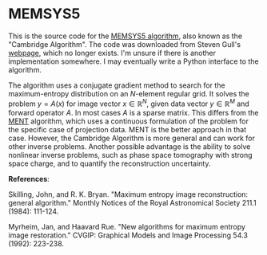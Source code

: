 # MEMSYS5

This is the source code for the [MEMSYS5 algorithm](https://academic.oup.com/mnras/article/211/1/111/1026907), also known as the "Cambridge Algorithm". The code was downloaded from Steven Gull's [webpage](https://www.mrao.cam.ac.uk/~steve/lisgo/tomography/memsys5/), which no longer exists. I'm unsure if there is another implementation somewhere. I may eventually write a Python interface to the algorithm.

The algorithm uses a conjugate gradient method to search for the maximum-entropy distribution on an $N$-element regular grid. It solves the problem $y = A(x)$ for image vector $x \in \mathbb{R}^N$, given data vector $y \in \mathbb{R}^M$ and forward operator $A$. In most cases $A$ is a sparse matrix. This differs from the [MENT](https://github.com/austin-hoover/ment) algorithm, which uses a continuous formulation of the problem for the specific case of projection data. MENT is the better approach in that case. However, the Cambridge Algorithm is more general and can work for other inverse problems. Another possible advantage is the ability to solve nonlinear inverse problems, such as phase space tomography with strong space charge, and to quantify the reconstruction uncertainty.

**References**:

Skilling, John, and R. K. Bryan. "Maximum entropy image reconstruction: general algorithm." Monthly Notices of the Royal Astronomical Society 211.1 (1984): 111-124.

Myrheim, Jan, and Haavard Rue. "New algorithms for maximum entropy image restoration." CVGIP: Graphical Models and Image Processing 54.3 (1992): 223-238.





